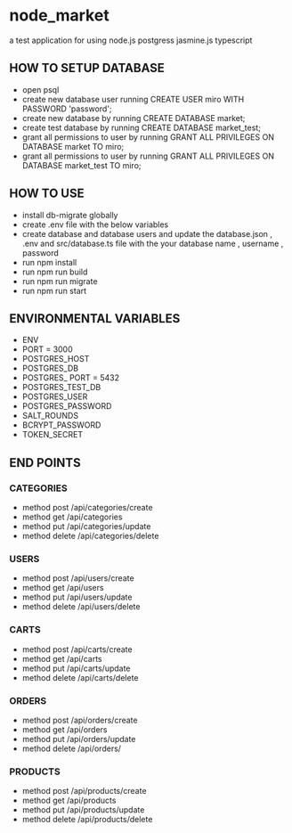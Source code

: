 # node_market

 a test application for using node.js postgress jasmine.js typescript

## HOW TO SETUP DATABASE

- open psql
- create new database user running CREATE USER miro WITH PASSWORD 'password';
- create new database by running CREATE DATABASE market;
- create test database by running CREATE DATABASE market_test;
- grant all permissions to user by running GRANT ALL PRIVILEGES ON DATABASE market TO miro;
- grant all permissions to user by running GRANT ALL PRIVILEGES ON DATABASE market_test TO miro;

## HOW TO USE

- install db-migrate globally
- create .env file with the below variables
- create database and database users and update the database.json , .env and src/database.ts file with the your database name , username , password
- run npm install
- run npm run build
- run npm run migrate
- run npm run start

## ENVIRONMENTAL VARIABLES

- ENV
- PORT = 3000
- POSTGRES_HOST
- POSTGRES_DB
- POSTGRES_ PORT = 5432
- POSTGRES_TEST_DB
- POSTGRES_USER
- POSTGRES_PASSWORD
- SALT_ROUNDS
- BCRYPT_PASSWORD
- TOKEN_SECRET

## END POINTS

### CATEGORIES

- method post /api/categories/create
- method get /api/categories
- method put /api/categories/update
- method delete /api/categories/delete

### USERS

- method post /api/users/create
- method get /api/users
- method put /api/users/update
- method delete /api/users/delete

### CARTS

- method post /api/carts/create
- method get /api/carts
- method put /api/carts/update
- method delete /api/carts/delete

### ORDERS

- method post /api/orders/create
- method get /api/orders
- method put /api/orders/update
- method delete /api/orders/

### PRODUCTS

- method post /api/products/create
- method get /api/products
- method put /api/products/update
- method delete /api/products/delete
